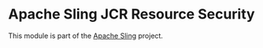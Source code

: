 # Apache Sling JCR Resource Security

This module is part of the [Apache Sling](https://sling.apache.org) project.
